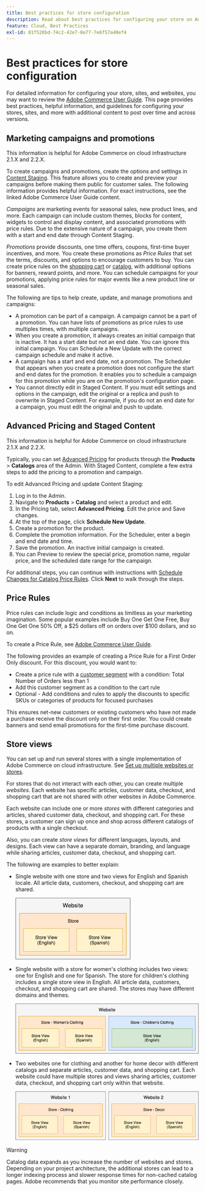 ```yaml
---
title: Best practices for store configuration
description: Read about best practices for configuring your store on Adobe Commerce on cloud infrastructure.
feature: Cloud, Best Practices
exl-id: 01f528bd-74c2-42e7-8e77-7e6f57a40ef4
---
```

# Best practices for store configuration

For detailed information for configuring your store, sites, and websites, you may want to review the [Adobe Commerce User Guide](https://experienceleague.adobe.com/docs/commerce-admin/user-guides/home.html). This page provides best practices, helpful information, and guidelines for configuring your stores, sites, and more with additional content to post over time and across versions.

## Marketing campaigns and promotions

This information is helpful for Adobe Commerce on cloud infrastructure 2.1.X and 2.2.X.

To create campaigns and promotions, create the options and settings in [Content Staging](https://experienceleague.adobe.com/docs/commerce-admin/content-design/staging/content-staging.html). This feature allows you to create and preview your campaigns before making them public for customer sales. The following information provides helpful information. For exact instructions, see the linked Adobe Commerce User Guide content.

_Campaigns_ are marketing events for seasonal sales, new product lines, and more. Each campaign can include custom themes, blocks for content, widgets to control and display content, and associated promotions with price rules. Due to the extensive nature of a campaign, you create them with a start and end date through Content Staging.

_Promotions_ provide discounts, one time offers, coupons, first-time buyer incentives, and more. You create these promotions as _Price Rules_ that set the terms, discounts, and options to encourage customers to buy. You can create price rules on the [shopping cart](https://experienceleague.adobe.com/docs/commerce-admin/marketing/promotions/cart-rules/price-rules-cart.html) or [catalog](https://experienceleague.adobe.com/docs/commerce-admin/marketing/promotions/catalog-rules/price-rules-catalog.html), with additional options for banners, reward points, and more. You can schedule campaigns for your promotions, applying price rules for major events like a new product line or seasonal sales.

The following are tips to help create, update, and manage promotions and campaigns:

*  A promotion can be part of a campaign. A campaign cannot be a part of a promotion. You can have lists of promotions as price rules to use multiples times, with multiple campaigns.
*  When you create a promotion, it always creates an initial campaign that is inactive. It has a start date but not an end date. You can ignore this initial campaign. You can Schedule a New Update with the correct campaign schedule and make it active.
*  A campaign has a start and end date, not a promotion. The Scheduler that appears when you create a promotion does not configure the start and end dates for the promotion. It enables you to schedule a campaign for this promotion while you are on the promotion's configuration page.
*  You cannot directly edit in Staged Content. If you must edit settings and options in the campaign, edit the original or a replica and push to overwrite in Staged Content. For example, if you do not an end date for a campaign, you must edit the original and push to update.

## Advanced Pricing and Staged Content

This information is helpful for Adobe Commerce on cloud infrastructure 2.1.X and 2.2.X.

Typically, you can set [Advanced Pricing](https://experienceleague.adobe.com/docs/commerce-admin/catalog/products/pricing/pricing-advanced.html) for products through the **Products** > **Catalogs** area of the Admin. With Staged Content, complete a few extra steps to add the pricing to a promotion and campaign.

To edit Advanced Pricing and update Content Staging:

1. Log in to the Admin.
1. Navigate to **Products** > **Catalog** and select a product and edit.
1. In the Pricing tab, select **Advanced Pricing**. Edit the price and Save changes.
1. At the top of the page, click **Schedule New Update**.
1. Create a promotion for the product.
1. Complete the promotion information. For the Scheduler, enter a begin and end date and time.
1. Save the promotion. An inactive initial campaign is created.
1. You can Preview to review the special price, promotion name, regular price, and the scheduled date range for the campaign.

For additional steps, you can continue with instructions with [Schedule Changes for Catalog Price Rules](https://experienceleague.adobe.com/docs/commerce-admin/marketing/promotions/catalog-rules/price-rule-catalog-scheduled-changes.html). Click **Next** to walk through the steps.

## Price Rules

Price rules can include logic and conditions as limitless as your marketing imagination. Some popular examples include Buy One Get One Free, Buy One Get One 50% Off, a $25 dollars off on orders over $100 dollars, and so on.

To create a Price Rule, see [Adobe Commerce User Guide](https://experienceleague.adobe.com/docs/commerce-admin/marketing/promotions/catalog-rules/price-rules-catalog-create.html).

The following provides an example of creating a Price Rule for a First Order Only discount. For this discount, you would want to:

*  Create a price rule with a [customer segment](https://docs.magento.com/user-guide/marketing/customer-segment-price-rule.html) with a condition: Total Number of Orders less than 1
*  Add this customer segment as a condition to the cart rule
*  Optional - Add conditions and rules to apply the discounts to specific SKUs or categories of products for focused purchases

This ensures net-new customers or existing customers who have not made a purchase receive the discount only on their first order. You could create banners and send email promotions for the first-time purchase discount.

## Store views

You can set up and run several stores with a single implementation of Adobe Commerce on cloud infrastructure. See [Set up multiple websites or stores](multiple-sites.md).

For stores that do not interact with each other, you can create multiple _websites_. Each website has specific articles, customer data, checkout, and shopping cart that are not shared with other websites in Adobe Commerce.

Each website can include one or more _stores_ with different categories and articles, shared customer data, checkout, and shopping cart. For these stores, a customer can sign up once and shop across different catalogs of products with a single checkout.

Also, you can create _store views_ for different languages, layouts, and designs. Each view can have a separate domain, branding, and language while sharing articles, customer data, checkout, and shopping cart.

The following are examples to better explain:

*  Single website with one store and two views for English and Spanish locale. All article data, customers, checkout, and shopping cart are shared.

   ![Store example 1](../../assets/example-store1.png)

*  Single website with a store for women's clothing includes two views: one for English and one for Spanish. The store for children's clothing includes a single store view in English. All article data, customers, checkout, and shopping cart are shared. The stores may have different domains and themes.

   ![Store example 2](../../assets/example-store2.png)

*  Two websites one for clothing and another for home decor with different catalogs and separate articles, customer data, and shopping cart. Each website could have multiple stores and views sharing articles, customer data, checkout, and shopping cart only within that website.

   ![Store example 3](../../assets/example-store3.png)

>[!WARNING]
>
>Catalog data expands as you increase the number of websites and stores. Depending on your project architecture, the additional stores can lead to a longer indexing process and slower response times for non-cached catalog pages. Adobe recommends that you monitor site performance closely.
